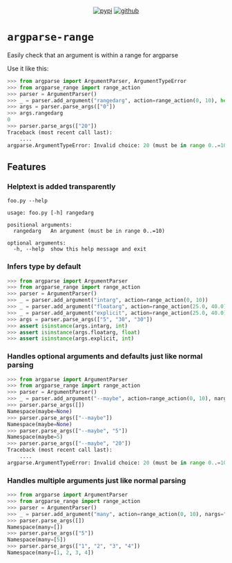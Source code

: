 <div align="center">

[![pypi](https://img.shields.io/pypi/v/argparse-range)](https://pypi.org/project/argparse-range/)
[![github](https://img.shields.io/static/v1?label=&message=github&color=grey&logo=github)](https://github.com/aatifsyed/argparse-range)

</div>

# `argparse-range`
Easily check that an argument is within a range for argparse

Use it like this:
```python
>>> from argparse import ArgumentParser, ArgumentTypeError
>>> from argparse_range import range_action
>>> parser = ArgumentParser()
>>> _ = parser.add_argument("rangedarg", action=range_action(0, 10), help="An argument")
>>> args = parser.parse_args(["0"])
>>> args.rangedarg
0
>>> parser.parse_args(["20"])
Traceback (most recent call last):
    ....
argparse.ArgumentTypeError: Invalid choice: 20 (must be in range 0..=10)

```

## Features
### Helptext is added transparently
```text
foo.py --help

usage: foo.py [-h] rangedarg

positional arguments:
  rangedarg   An argument (must be in range 0..=10)

optional arguments:
  -h, --help  show this help message and exit
```

### Infers type by default
```python
>>> from argparse import ArgumentParser
>>> from argparse_range import range_action
>>> parser = ArgumentParser()
>>> _ = parser.add_argument("intarg", action=range_action(0, 10))
>>> _ = parser.add_argument("floatarg", action=range_action(25.0, 40.0))
>>> _ = parser.add_argument("explicit", action=range_action(25.0, 40.0), type=int)
>>> args = parser.parse_args(["5", "30", "30"])
>>> assert isinstance(args.intarg, int)
>>> assert isinstance(args.floatarg, float)
>>> assert isinstance(args.explicit, int)

```

### Handles optional arguments and defaults just like normal parsing
```python
>>> from argparse import ArgumentParser
>>> from argparse_range import range_action
>>> parser = ArgumentParser()
>>> _ = parser.add_argument("--maybe", action=range_action(0, 10), nargs="?")
>>> parser.parse_args([])
Namespace(maybe=None)
>>> parser.parse_args(["--maybe"])
Namespace(maybe=None)
>>> parser.parse_args(["--maybe", "5"])
Namespace(maybe=5)
>>> parser.parse_args(["--maybe", "20"])
Traceback (most recent call last):
    ....
argparse.ArgumentTypeError: Invalid choice: 20 (must be in range 0..=10)

```

### Handles multiple arguments just like normal parsing
```python
>>> from argparse import ArgumentParser
>>> from argparse_range import range_action
>>> parser = ArgumentParser()
>>> _ = parser.add_argument("many", action=range_action(0, 10), nargs="*")
>>> parser.parse_args([])
Namespace(many=[])
>>> parser.parse_args(["5"])
Namespace(many=[5])
>>> parser.parse_args(["1", "2", "3", "4"])
Namespace(many=[1, 2, 3, 4])

```
